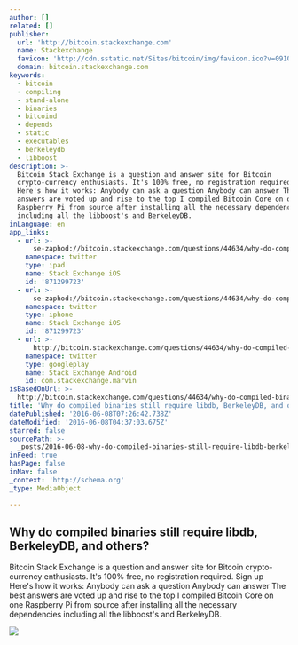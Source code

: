 ```yaml
---
author: []
related: []
publisher:
  url: 'http://bitcoin.stackexchange.com'
  name: Stackexchange
  favicon: 'http://cdn.sstatic.net/Sites/bitcoin/img/favicon.ico?v=0910168c5c65'
  domain: bitcoin.stackexchange.com
keywords:
  - bitcoin
  - compiling
  - stand-alone
  - binaries
  - bitcoind
  - depends
  - static
  - executables
  - berkeleydb
  - libboost
description: >-
  Bitcoin Stack Exchange is a question and answer site for Bitcoin
  crypto-currency enthusiasts. It's 100% free, no registration required. Sign up
  Here's how it works: Anybody can ask a question Anybody can answer The best
  answers are voted up and rise to the top I compiled Bitcoin Core on one
  Raspberry Pi from source after installing all the necessary dependencies
  including all the libboost's and BerkeleyDB.
inLanguage: en
app_links:
  - url: >-
      se-zaphod://bitcoin.stackexchange.com/questions/44634/why-do-compiled-binaries-still-require-libdb-berkeleydb-and-others
    namespace: twitter
    type: ipad
    name: Stack Exchange iOS
    id: '871299723'
  - url: >-
      se-zaphod://bitcoin.stackexchange.com/questions/44634/why-do-compiled-binaries-still-require-libdb-berkeleydb-and-others
    namespace: twitter
    type: iphone
    name: Stack Exchange iOS
    id: '871299723'
  - url: >-
      http://bitcoin.stackexchange.com/questions/44634/why-do-compiled-binaries-still-require-libdb-berkeleydb-and-others
    namespace: twitter
    type: googleplay
    name: Stack Exchange Android
    id: com.stackexchange.marvin
isBasedOnUrl: >-
  http://bitcoin.stackexchange.com/questions/44634/why-do-compiled-binaries-still-require-libdb-berkeleydb-and-others
title: 'Why do compiled binaries still require libdb, BerkeleyDB, and others?'
datePublished: '2016-06-08T07:26:42.738Z'
dateModified: '2016-06-08T04:37:03.675Z'
starred: false
sourcePath: >-
  _posts/2016-06-08-why-do-compiled-binaries-still-require-libdb-berkeleydb-an.md
inFeed: true
hasPage: false
inNav: false
_context: 'http://schema.org'
_type: MediaObject

---
```

<article style=""><h1>Why do compiled binaries still require libdb, BerkeleyDB, and others?</h1><p>Bitcoin Stack Exchange is a question and answer site for Bitcoin crypto-currency enthusiasts. It's 100% free, no registration required. Sign up Here's how it works: Anybody can ask a question Anybody can answer The best answers are voted up and rise to the top I compiled Bitcoin Core on one Raspberry Pi from source after installing all the necessary dependencies including all the libboost's and BerkeleyDB.</p><img src="http://cdn.sstatic.net/Sites/bitcoin/img/apple-touch-icon.png?v=a43e5a337e6b&amp;a" /></article>